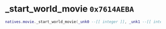 # _start_world_movie `0x7614AEBA`

```lua
natives.movie._start_world_movie(_unk0 --[[ integer ]], _unk1 --[[ integer ]])
```